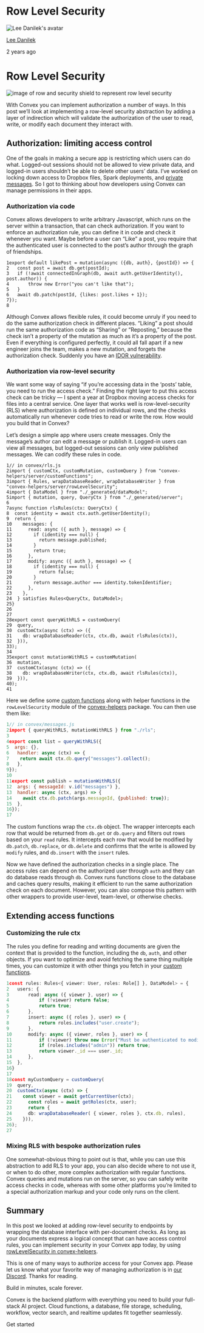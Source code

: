 # Row Level Security

![Lee Danilek's avatar](https://stack.convex.dev/_next/image?url=https%3A%2F%2Fcdn.sanity.io%2Fimages%2Fts10onj4%2Fproduction%2F3c79cdc687d19f0b05080ae217ed23e00b239f79-594x603.jpg&w=3840&q=75)

[Lee Danilek](https://stack.convex.dev/author/lee-danilek)

2 years ago

# Row Level Security

![image of row and security shield to represent row level security](https://stack.convex.dev/_next/image?url=https%3A%2F%2Fcdn.sanity.io%2Fimages%2Fts10onj4%2Fproduction%2Fff39eac10c2e4f1c2d9ef8688cc4aafd521de6d6-726x478.png&w=3840&q=75)

With Convex you can implement authorization a number of ways. In this post we’ll look at implementing a row-level security abstraction by adding a layer of indirection which will validate the authorization of the user to read, write, or modify each document they interact with.

## Authorization: limiting access control

One of the goals in making a secure app is restricting which users can do what. Logged-out sessions should not be allowed to view private data, and logged-in users shouldn’t be able to delete other users’ data. I’ve worked on locking down access to Dropbox files, Spark deployments, and [private messages](https://stack.convex.dev/end-to-end-encryption-with-convex). So I got to thinking about how developers using Convex can manage permissions in their apps.

### Authorization via code

Convex allows developers to write arbitrary Javascript, which runs on the server within a transaction, that can check authorization. If you want to enforce an authorization rule, you can define it in code and check it whenever you want. Maybe before a user can “Like” a post, you require that the authenticated user is connected to the post’s author through the graph of friendships.

```tsx
1export default likePost = mutation(async ({db, auth}, {postId}) => {
2	const post = await db.get(postId);
3	if (!await connectedInGraph(db, await auth.getUserIdentity(), post.author)) {
4		throw new Error("you can't like that");
5	}
6	await db.patch(postId, {likes: post.likes + 1});
7});
8
```

Although Convex allows flexible rules, it could become unruly if you need to do the same authorization check in different places. “Liking” a post should run the same authorization code as “Sharing” or “Reposting,” because the check isn’t a property of the mutation as much as it’s a property of the post. Even if everything is configured perfectly, it could all fall apart if a new engineer joins the team, makes a new mutation, and forgets the authorization check. Suddenly you have an [IDOR vulnerability](https://www.varonis.com/blog/what-is-idor-insecure-direct-object-reference).

### Authorization via row-level security

We want some way of saying “if you’re accessing data in the ‘posts’ table, you need to run the access check.” Finding the right layer to put this access check can be tricky — I spent a year at Dropbox moving access checks for files into a central service. One layer that works well is row-level-security (RLS) where authorization is defined on individual rows, and the checks automatically run whenever code tries to read or write the row. How would you build that in Convex?

Let’s design a simple app where users create messages. Only the message’s author can edit a message or publish it. Logged-in users can view all messages, but logged-out sessions can only view published messages. We can codify these rules in code.

```tsx
1// in convex/rls.js
2import { customCtx, customMutation, customQuery } from "convex-helpers/server/customFunctions";
3import { Rules, wrapDatabaseReader, wrapDatabaseWriter } from "convex-helpers/server/rowLevelSecurity";
4import { DataModel } from "./_generated/dataModel";
5import { mutation, query, QueryCtx } from "./_generated/server";
6
7async function rlsRules(ctx: QueryCtx) {
8  const identity = await ctx.auth.getUserIdentity();
9  return {
10    messages: {
11      read: async ({ auth }, message) => {
12        if (identity === null) {
13          return message.published;
14        }
15        return true;
16      },
17      modify: async ({ auth }, message) => {
18        if (identity === null) {
19          return false;
20        }
21        return message.author === identity.tokenIdentifier;
22      },
23    },
24  } satisfies Rules<QueryCtx, DataModel>;
25}
26
27
28export const queryWithRLS = customQuery(
29  query,
30  customCtx(async (ctx) => ({
31    db: wrapDatabaseReader(ctx, ctx.db, await rlsRules(ctx)),
32  })),
33);
34
35export const mutationWithRLS = customMutation(
36  mutation,
37  customCtx(async (ctx) => ({
38    db: wrapDatabaseWriter(ctx, ctx.db, await rlsRules(ctx)),
39  })),
40);
41
```

Here we define some [custom functions](https://stack.convex.dev/custom-functions) along with helper functions in the `rowLevelSecurity` module of the [convex-helpers](https://www.npmjs.com/package/convex-helpers) package. You can then use them like:

```jsx
1// in convex/messages.js
2import { queryWithRLS, mutationWithRLS } from "./rls";
3
4export const list = queryWithRLS({
5  args: {},
6	handler: async (ctx) => {
7    return await ctx.db.query("messages").collect();
8	},
9});
10
11export const publish = mutationWithRLS({
12  args: { messageId: v.id("messages") },
13	handler: async (ctx, args) => {
14    await ctx.db.patch(args.messageId, {published: true});
15	},
16});
17
```

The custom functions wrap the `ctx.db` object. The wrapper intercepts each row that would be returned from `db.get` or `db.query` and filters out rows based on your `read` rules. It intercepts each row that would be modified by `db.patch`, `db.replace`, or `db.delete` and confirms that the write is allowed by `modify` rules, and `db.insert` with the `insert` rules.

Now we have defined the authorization checks in a single place. The access rules can depend on the authorized user through `auth` and they can do database reads through `db`. Convex runs functions close to the database and caches query results, making it efficient to run the same authorization check on each document. However, you can also compose this pattern with other wrappers to provide user-level, team-level, or otherwise checks.

## Extending access functions

### Customizing the rule ctx

The rules you define for reading and writing documents are given the context that is provided to the function, including the `db`, `auth`, and other objects. If you want to optimize and avoid fetching the same thing multiple times, you can customize it with other things you fetch in your [custom functions](https://stack.convex.dev/custom-functions).

```ts
1const rules: Rules<{ viewer: User, roles: Role[] }, DataModel> = {
2	users: {
3		read: async ({ viewer }, user) => {
4			if (!viewer) return false;
5			return true;
6		},
7		insert: async ({ roles }, user) => {
8			return roles.includes("user.create");
9		},
10		modify: async ({ viewer, roles }, user) => {
11			if (!viewer) throw new Error("Must be authenticated to modify a user");
12			if (roles.includes("admin")) return true;
13			return viewer._id === user._id;
14		},
15	},
16}
17
18const myCustomQuery = customQuery(
19  query,
20  customCtx(async (ctx) => {
21	  const viewer = await getCurrentUser(ctx);
22		const roles = await getRoles(ctx, user);
23		return {
24      db: wrapDatabaseReader( { viewer, roles }, ctx.db, rules),
25    })),
26);
27
```

### Mixing RLS with bespoke authorization rules

One somewhat-obvious thing to point out is that, while you can use this abstraction to add RLS to your app, you can also decide where to not use it, or when to do other, more complex authorization with regular functions. Convex queries and mutations run on the server, so you can safely write access checks in code, whereas with some other platforms you’re limited to a special authorization markup and your code only runs on the client.

## Summary

In this post we looked at adding row-level security to endpoints by wrapping the database interface with per-document checks. As long as your documents express a logical concept that can have access control rules, you can implement security in your Convex app today, by using [rowLevelSecurity in convex-helpers](https://www.npmjs.com/package/convex-helpers#row-level-security).

This is one of many ways to authorize access for your Convex app. Please let us know what your favorite way of managing authorization is in [our Discord](https://convex.dev/community). Thanks for reading.

Build in minutes, scale forever.

Convex is the backend platform with everything you need to build your full-stack AI project. Cloud functions, a database, file storage, scheduling, workflow, vector search, and realtime updates fit together seamlessly.

Get started